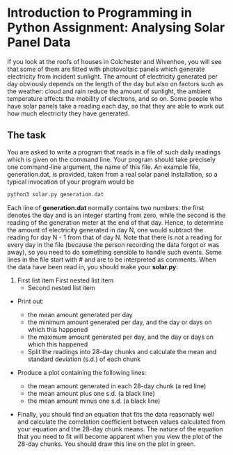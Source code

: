 # Introduction to Programming in Python Assignment: Analysing Solar Panel Data

If you look at the roofs of houses in Colchester and Wivenhoe, you will see that some of them are fitted with photovoltaic panels which generate electricity from incident sunlight. The amount of electricity generated per day obviously depends on the length of the day but also on factors such as the weather: cloud and rain reduce the amount of sunlight, the ambient temperature affects the mobility of electrons, and so on. Some people who have solar panels take a reading each day, so that they are able to work out how much electricity they have generated.

## The task
You are asked to write a program that reads in a file of such daily readings which is given on the command line. Your program should take precisely one command-line argument, the name of this file. An example file, generation.dat, is provided, taken from a real solar panel installation, so a typical invocation of your program would be

```bash
python3 solar.py generation.dat
```

Each line of **generation.dat** normally contains two numbers: the first denotes the day and is an integer starting from zero, while the second is the reading of the generation meter at the end of that day. Hence, to determine the amount of electricity generated in day N, one would subtract the reading for day N - 1 from that of day N. Note that there is not a reading for every day in the file (because the person recording the data forgot or was away), so you need to do something sensible to handle such events. Some lines in the file start with # and are to be interpreted as comments. When the data have been read in, you should make your **solar.py**:

1. First list item
First nested list item
     - Second nested list item


- Print out:

   - the mean amount generated per day
   - the minimum amount generated per day, and the day or days on which this happened
   - the maximum amount generated per day, and the day or days on which this happened
   - Split the readings into 28-day chunks and calculate the mean and standard deviation (s.d.) of each chunk

- Produce a plot containing the following lines:

   - the mean amount generated in each 28-day chunk (a red line)
   - the mean amount plus one s.d. (a black line)
   - the mean amount minus one s.d. (a black line)
- Finally, you should find an equation that fits the data reasonably well and calculate the correlation coefficient between values calculated from your equation and the 28-day chunk means. The nature of the equation that you need to fit will become apparent when you view the plot of the 28-day chunks. You should draw this line on the plot in green.
